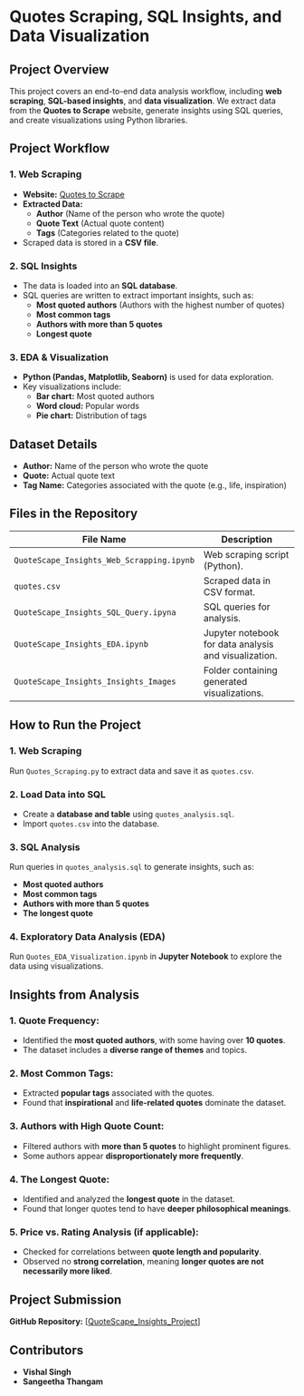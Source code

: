 # **Quotes Scraping, SQL Insights, and Data Visualization**

## **Project Overview**  
This project covers an end-to-end data analysis workflow, including **web scraping**, **SQL-based insights**, and **data visualization**. We extract data from the **Quotes to Scrape** website, generate insights using SQL queries, and create visualizations using Python libraries.

## **Project Workflow**  

### **1. Web Scraping**  
- **Website:** [Quotes to Scrape](http://quotes.toscrape.com/)  
- **Extracted Data:**  
  - **Author** (Name of the person who wrote the quote)  
  - **Quote Text** (Actual quote content)  
  - **Tags** (Categories related to the quote)  
- Scraped data is stored in a **CSV file**.

### **2. SQL Insights**  
- The data is loaded into an **SQL database**.  
- SQL queries are written to extract important insights, such as:  
  - **Most quoted authors** (Authors with the highest number of quotes)  
  - **Most common tags**  
  - **Authors with more than 5 quotes**  
  - **Longest quote**  

### **3. EDA & Visualization**  
- **Python (Pandas, Matplotlib, Seaborn)** is used for data exploration.  
- Key visualizations include:  
  - **Bar chart:** Most quoted authors  
  - **Word cloud:** Popular words  
  - **Pie chart:** Distribution of tags  

## **Dataset Details**  
- **Author:** Name of the person who wrote the quote  
- **Quote:** Actual quote text  
- **Tag Name:** Categories associated with the quote (e.g., life, inspiration)  

## **Files in the Repository**  

| File Name                        | Description |
|----------------------------------|-------------|
| `QuoteScape_Insights_Web_Scrapping.ipynb`            | Web scraping script (Python). |
| `quotes.csv`                     | Scraped data in CSV format. |
| `QuoteScape_Insights_SQL_Query.ipyna`            | SQL queries for analysis. |
| `QuoteScape_Insights_EDA.ipynb` | Jupyter notebook for data analysis and visualization. |
| `QuoteScape_Insights_Insights_Images`                | Folder containing generated visualizations. |

## **How to Run the Project**  

### **1. Web Scraping**  
Run `Quotes_Scraping.py` to extract data and save it as `quotes.csv`.  

### **2. Load Data into SQL**  
- Create a **database and table** using `quotes_analysis.sql`.  
- Import `quotes.csv` into the database.  

### **3. SQL Analysis**  
Run queries in `quotes_analysis.sql` to generate insights, such as:  
- **Most quoted authors**  
- **Most common tags**  
- **Authors with more than 5 quotes**  
- **The longest quote**  

### **4. Exploratory Data Analysis (EDA)**  
Run `Quotes_EDA_Visualization.ipynb` in **Jupyter Notebook** to explore the data using visualizations.  


## **Insights from Analysis**  

### **1. Quote Frequency:**  
- Identified the **most quoted authors**, with some having over **10 quotes**.  
- The dataset includes a **diverse range of themes** and topics.  

### **2. Most Common Tags:**  
- Extracted **popular tags** associated with the quotes.  
- Found that **inspirational** and **life-related quotes** dominate the dataset.  

### **3. Authors with High Quote Count:**  
- Filtered authors with **more than 5 quotes** to highlight prominent figures.  
- Some authors appear **disproportionately more frequently**.  

### **4. The Longest Quote:**  
- Identified and analyzed the **longest quote** in the dataset.  
- Found that longer quotes tend to have **deeper philosophical meanings**.  

### **5. Price vs. Rating Analysis (if applicable):**  
- Checked for correlations between **quote length and popularity**.  
- Observed no **strong correlation**, meaning **longer quotes are not necessarily more liked**.  

## **Project Submission**  
**GitHub Repository:** [[QuoteScape_Insights_Project](https://github.com/rajput5540/QuoteScrape_Insights_Project)]   

## **Contributors**  
- **Vishal Singh**  
- **Sangeetha Thangam**   


